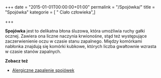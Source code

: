 +++
date = "2015-01-01T00:00:00+01:00"
permalink = "/Spojówka/"
title = "Spojówka"
kategorie = [ " Ciało człowieka",]

+++

**Spojówka** jest to delikatna błona śluzowa, która umożliwia ruchy gałki ocznej. Zawiera ona liczne naczynia krwionośne, stąd też występujące zaczerwienienie oczu w czasie stanu zapalnego. Między komórkami nabłonka znajdują się komórki kubkowe, których liczba gwałtownie wzrasta w czasie stanów zapalnych.

**Zobacz też**

-   [Alergiczne zapalenie spojówek](/atopedia/Alergiczne_zapalenie_spojówek "wikilink")
